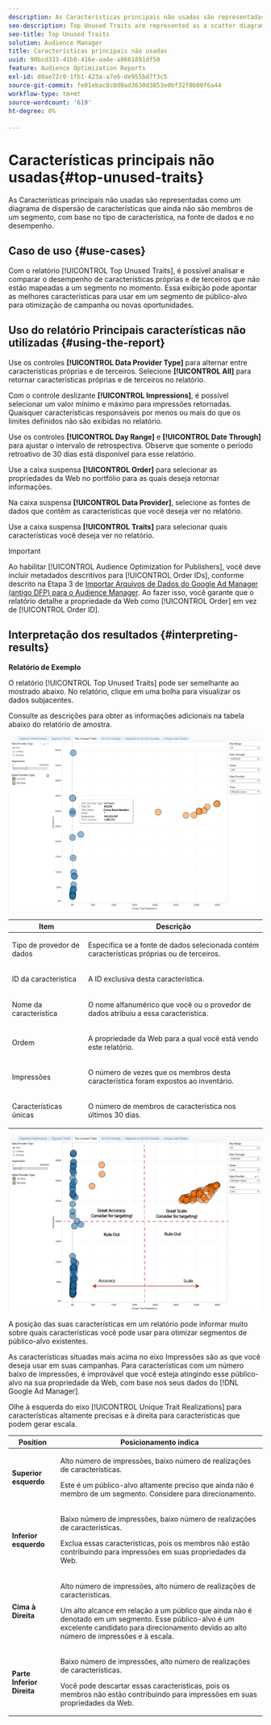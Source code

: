 ```yaml
---
description: As Características principais não usadas são representadas como um diagrama de dispersão de características que ainda não são membros de um segmento, com base no tipo de característica, na fonte de dados e no desempenho.
seo-description: Top Unused Traits are represented as a scatter diagram of traits that are not yet members of a segment, based on trait type, data source, and performance.
seo-title: Top Unused Traits
solution: Audience Manager
title: Características principais não usadas
uuid: 90bcd333-41b8-416e-aa4e-a8661891df50
feature: Audience Optimization Reports
exl-id: d0ae72c0-1fb1-423a-a7e6-de955bd7f3c5
source-git-commit: fe01ebac8c0d0ad3630d3853e0bf32f0b00f6a44
workflow-type: tm+mt
source-wordcount: '619'
ht-degree: 0%

---
```


# Características principais não usadas{#top-unused-traits}

As Características principais não usadas são representadas como um diagrama de dispersão de características que ainda não são membros de um segmento, com base no tipo de característica, na fonte de dados e no desempenho.

## Caso de uso {#use-cases}

Com o relatório [!UICONTROL Top Unused Traits], é possível analisar e comparar o desempenho de características próprias e de terceiros que não estão mapeadas a um segmento no momento. Essa exibição pode apontar as melhores características para usar em um segmento de público-alvo para otimização de campanha ou novas oportunidades.

## Uso do relatório Principais características não utilizadas {#using-the-report}

Use os controles **[!UICONTROL Data Provider Type]** para alternar entre características próprias e de terceiros. Selecione **[!UICONTROL All]** para retornar características próprias e de terceiros no relatório.

Com o controle deslizante **[!UICONTROL Impressions]**, é possível selecionar um valor mínimo e máximo para impressões retornadas. Quaisquer características responsáveis por menos ou mais do que os limites definidos não são exibidas no relatório.

Use os controles **[!UICONTROL Day Range]** e **[!UICONTROL Date Through]** para ajustar o intervalo de retrospectiva. Observe que somente o período retroativo de 30 dias está disponível para esse relatório.

Use a caixa suspensa **[!UICONTROL Order]** para selecionar as propriedades da Web no portfólio para as quais deseja retornar informações.

Na caixa suspensa **[!UICONTROL Data Provider]**, selecione as fontes de dados que contêm as características que você deseja ver no relatório.

Use a caixa suspensa **[!UICONTROL Traits]** para selecionar quais características você deseja ver no relatório.

>[!IMPORTANT]
>
>Ao habilitar [!UICONTROL Audience Optimization for Publishers], você deve incluir metadados descritivos para [!UICONTROL Order IDs], conforme descrito na Etapa 3 de [Importar Arquivos de Dados do Google Ad Manager (antigo DFP) para o Audience Manager](../../../reporting/audience-optimization-reports/aor-publishers/import-dfp.md). Ao fazer isso, você garante que o relatório detalhe a propriedade da Web como [!UICONTROL Order] em vez de [!UICONTROL Order ID].

## Interpretação dos resultados {#interpreting-results}

**Relatório de Exemplo**

O relatório [!UICONTROL Top Unused Traits] pode ser semelhante ao mostrado abaixo. No relatório, clique em uma bolha para visualizar os dados subjacentes.

Consulte as descrições para obter as informações adicionais na tabela abaixo do relatório de amostra.

![](assets/publisher_unused_traits.png)

<table id="table_AFE2540583C34835B04584693ADFD26A"> 
 <thead> 
  <tr> 
   <th colname="col1" class="entry"> Item </th> 
   <th colname="col2" class="entry"> Descrição </th> 
  </tr>
 </thead>
 <tbody> 
  <tr> 
   <td colname="col1"> <p><span class="wintitle"> Tipo de provedor de dados</span> </p> </td> 
   <td colname="col2"> <p>Especifica se a fonte de dados selecionada contém características próprias ou de terceiros. </p> </td> 
  </tr> 
  <tr> 
   <td colname="col1"> <p><span class="wintitle"> ID da característica</span> </p> </td> 
   <td colname="col2"> <p>A ID exclusiva desta característica. </p> </td> 
  </tr> 
  <tr> 
   <td colname="col1"> <p><span class="wintitle"> Nome da característica</span> </p> </td> 
   <td colname="col2"> <p>O nome alfanumérico que você ou o provedor de dados atribuiu a essa característica. </p> </td> 
  </tr> 
  <tr> 
   <td colname="col1"> <p><span class="wintitle"> Ordem</span> </p> </td> 
   <td colname="col2"> <p>A propriedade da Web para a qual você está vendo este relatório. </p> </td> 
  </tr> 
  <tr> 
   <td colname="col1"> <p><span class="wintitle"> Impressões</span> </p> </td> 
   <td colname="col2"> <p>O número de vezes que os membros desta característica foram expostos ao inventário. </p> </td> 
  </tr> 
  <tr> 
   <td colname="col1"> <p><span class="wintitle"> Características únicas</span> </p> </td> 
   <td colname="col2"> <p>O número de membros de característica nos últimos 30 dias. </p> </td> 
  </tr> 
 </tbody> 
</table>

![](assets/publisher_unused_traits_final.png)

A posição das suas características em um relatório pode informar muito sobre quais características você pode usar para otimizar segmentos de público-alvo existentes.

As características situadas mais acima no eixo Impressões são as que você deseja usar em suas campanhas. Para características com um número baixo de impressões, é improvável que você esteja atingindo esse público-alvo na sua propriedade da Web, com base nos seus dados do [!DNL Google Ad Manager].

Olhe à esquerda do eixo [!UICONTROL Unique Trait Realizations] para características altamente precisas e à direita para características que podem gerar escala.

<table id="table_A29253B30DFA4CD7B3B7C320DE0BDEA4"> 
 <thead> 
  <tr> 
   <th colname="col1" class="entry"> Position </th> 
   <th colname="col2" class="entry"> Posicionamento indica </th> 
  </tr> 
 </thead>
 <tbody> 
  <tr> 
   <td colname="col1"> <p> <b>Superior esquerdo</b> </p> </td> 
   <td colname="col2"> <p>Alto número de impressões, baixo número de realizações de características. </p> <p>Este é um público-alvo altamente preciso que ainda não é membro de um segmento. Considere para direcionamento. </p> </td> 
  </tr> 
  <tr> 
   <td colname="col1"> <p> <b>Inferior esquerdo</b> </p> </td> 
   <td colname="col2"> <p>Baixo número de impressões, baixo número de realizações de características. </p> <p> Exclua essas características, pois os membros não estão contribuindo para impressões em suas propriedades da Web. </p> </td> 
  </tr> 
  <tr> 
   <td colname="col1"> <p> <b>Cima à Direita</b> </p> </td> 
   <td colname="col2"> <p>Alto número de impressões, alto número de realizações de características. </p> <p>Um alto alcance em relação a um público que ainda não é denotado em um segmento. Esse público-alvo é um excelente candidato para direcionamento devido ao alto número de impressões e à escala. </p> </td> 
  </tr> 
  <tr> 
   <td colname="col1"> <p> <b>Parte Inferior Direita</b> </p> </td> 
   <td colname="col2"> <p>Baixo número de impressões, alto número de realizações de características. </p> <p> Você pode descartar essas características, pois os membros não estão contribuindo para impressões em suas propriedades da Web. </p> </td> 
  </tr> 
 </tbody> 
</table>
